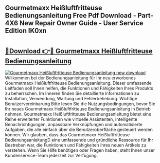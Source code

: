 ## Gourmetmaxx Heißluftfritteuse Bedienungsanleitung Free Pdf Download - Part-4X6 New Repair Owner Guide - User Service Edition IK0xn

# <h2><a href="http://df1uh6m.blite.top/?on=Gourmetmaxx+Hei%c3%9fluftfritteuse+Bedienungsanleitung">🔗Download 👉🔴 Gourmetmaxx Heißluftfritteuse Bedienungsanleitung</a></h2>

[![Gourmetmaxx Heißluftfritteuse Bedienungsanleitung new download](https://i.imgur.com/lujVjoI.png)](http://df1uh6m.blite.top/?on=Gourmetmaxx+Hei%c3%9fluftfritteuse+Bedienungsanleitung)
Willkommen bei der Bedienungsanleitung für Ihr neu erworbenes Gourmetmaxx Heißluftfritteuse Bedienungsanleitung. Dieser umfassende Leitfaden soll Ihnen helfen, die Funktionen und Fähigkeiten Ihres Produkts zu beherrschen. Im Inneren finden Sie detaillierte Informationen zu Installation, Verwendung, Wartung und Fehlerbehebung. Wichtige Benutzervereinbarung Bitte lesen Sie die Nutzungsbedingungen, bevor Sie Ihr neues Gourmetmaxx Heißluftfritteuse Bedienungsanleitung in Betrieb nehmen. Gourmetmaxx Heißluftfritteuse Bedienungsanleitung bietet eine Reihe erweiterter Funktionen wie virtuelle Assistenten, intelligente Benachrichtigungen, anpassbare Verknüpfungen und automatisierte Aufgaben, die alle einfach über die Benutzeroberfläche gesteuert werden können. Wir glauben, dass das Gourmetmaxx Heißluftfritteuse BedienungsanleitungD eine umfassende und gründliche Ressource für Ihr Bestreben war, die Funktionen und Fähigkeiten Ihres neuen Artikels zu verstehen. Wenn Sie Hilfe benötigen oder Fragen haben, steht Ihnen unser Kundenservice-Team jederzeit zur Verfügung.
